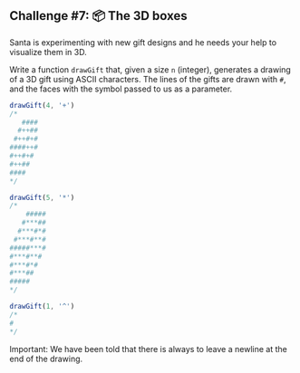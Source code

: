 ## Challenge #7: 📦 The 3D boxes

Santa is experimenting with new gift designs and he needs your help to visualize them in 3D.

Write a function `drawGift` that, given a size `n` (integer), generates a drawing of a 3D gift using ASCII characters. The lines of the gifts are drawn with `#`, and the faces with the symbol passed to us as a parameter.

```javascript
drawGift(4, '+')
/*
   ####
  #++##
 #++#+#
####++#
#++#+#
#++##
####
*/

drawGift(5, '*')
/*
    #####
   #***##
  #***#*#
 #***#**#
#####***#
#***#**#
#***#*#
#***##
#####
*/

drawGift(1, '^')
/*
#
*/

```

Important: We have been told that there is always to leave a newline at the end of the drawing.
